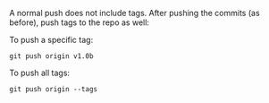 A normal push does not include tags. After pushing the commits (as before), push tags to the repo as well:

To push a specific tag:
```{.no-line-numbers}
git push origin v1.0b
```

To push all tags:
```{.no-line-numbers}
git push origin --tags
```

